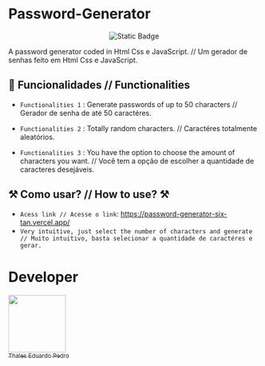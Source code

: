 # Password-Generator
<p align="center">
  <img src="https://img.shields.io/badge/Status-Under%20Development-orange" alt="Static Badge">
</p>

A password generator coded in Html Css e JavaScript. // Um gerador de  senhas feito em Html Css e JavaScript.

## 🔨 Funcionalidades // Functionalities
- `Functionalities 1` : Generate passwords of up to 50 characters // Gerador de senha de até 50 caractéres.

- `Functionalities 2` : Totally random characters. // Caractéres totalmente aleatórios.

- `Functionalities 3` : You have the option to choose the amount of characters you want. // Você tem a opção de escolher a quantidade de caracteres desejáveis.

## ⚒️ Como usar? // How to use? ⚒️

- `Acess link // Acesse o link`: https://password-generator-six-tan.vercel.app/
- `Very intuitive, just select the number of characters and generate // Muito intuitivo, basta selecionar a quantidade de caractéres e gerar.`


# Developer
 [<img loading="lazy" src="https://avatars.githubusercontent.com/u/89024257?v=4" width=115><br><sub>Thales Eduardo Pedro</sub>](https://github.com/thales32k0)
 
